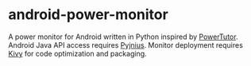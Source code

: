 android-power-monitor
=====================

A power monitor for Android written in Python inspired by <a
href="http://powertutor.org/">PowerTutor</a>. Android Java API access
requires <a href="https://github.com/kivy/pyjnius">Pyjnius</a>.
Monitor deployment requires <a
href="https://github.com/kivy/kivy">Kivy</a> for code optimization and
packaging.
